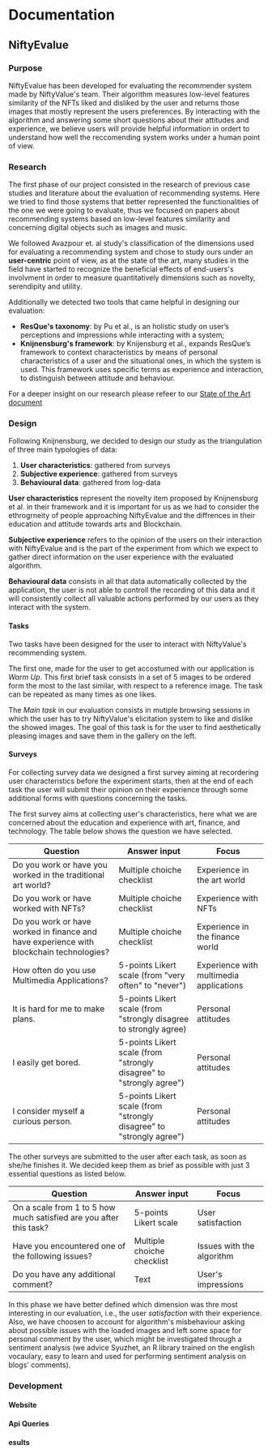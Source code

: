 # Documentation 

## NiftyEvalue



### Purpose 

NiftyEvalue has been developed for evaluating the recommender system made by NiftyValue's team. Their algorithm measures low-level features similarity of the NFTs liked and disliked by the user and returns those images that mostly represent the users preferences. 
By interacting with the algorithm and answering some short questions about their attitudes and experience, we believe users will provide helpful information in ordert to understand how well the reccomending system works under a human point of view.

### Research

The first phase of our project consisted in the research of previous case studies  and literature about the evaluation of recommending systems. Here we tried to find those systems that better represented the functionalities of the one we were going to evaluate, thus we focused on papers about recommending systems based on low-level features similarity and concerning digital objects such as images and music. 

We followed Avazpour et. al study's classification of the dimensions used for evaluating a recommending system and chose to study ours under an **user-centric** point of view, as at the state of the art, many studies in the field have started to recognize the beneficial effects of end-users's involvment in order to measure quantitatively dimensions such as novelty, serendipity and utility. 

Additionally we detected two tools that came helpful in designing our evaluation:

* **ResQue's taxonomy**: by Pu et al., is an holistic study on user’s perceptions and
impressions while interacting with a system;
* **Knijnensburg's framework**: by Knijensburg et al., expands ResQue’s framework to context characteristics by means of personal characteristics of a user and the situational ones,
in which the system is used. This framework uses specific terms as experience
and interaction, to distinguish between attitude and behaviour.

For a deeper insight on our research please refeer to our [State of the Art document]()

### Design 

Following Knijnensburg, we decided to design our study as the triangulation of three main typologies of data:

1. **User characteristics**: gathered from surveys
2. **Subjective experience**: gathered from surveys
3. **Behavioural data**: gathered from log-data

**User characteristics** represent the novelty item proposed by Knijnensburg et al. in their framework and it is important for us as we had to consider the ethrogrneity of people approaching NiftyEvalue and the diffrences in their education and attitude towards arts and Blockchain. 

**Subjective experience** refers to the opinion of the users on their interaction with NiftyEvalue and is the part of the experiment from which we expect to gather direct information on the user experience with the evaluated algorithm. 

**Behavioural data** consists in all that data automatically collected by the application, the user is not able to controll the recording of this data and it will consistently collect all valuable actions performed by our users as they interact with the system. 


#### Tasks

Two tasks have been designed for the user to interact with NiftyValue's recommending system.

The first one, made for the user to get accostumed with our application is *Warm Up*. This first brief task consists in a set of 5 images to be ordered form the most to the last similar, with respect to a reference image. The task can be repeated as many times as one likes.

The *Main task* in our evaluation consists in mutiple browsing sessions in which the user has to try NiftyValue's elicitation system to like and dislike the showed images. The goal of this task is for the user to find aesthetically pleasing images and save them in the gallery on the left. 

#### Surveys 

For collecting survey data we designed a first survey aiming at recordering user characteristics before the experiment starts, then at the end of each task the user will submit their opinion on their experience through some additional forms with questions concerning the tasks. 

The first survey aims at collecting user's characteristics, here what we are concerned about the education and experience with art, finance, and technology. The table below shows the question we have selected. 

| Question      | Answer input | Focus |
| ----------- | ----------- | ----------- |
| Do you work or have you worked in the traditional art world? | Multiple choiche checklist | Experience in the art world |
| Do you work or have worked with NFTs? | Multiple choiche checklist | Experience with NFTs |
| Do you work or have worked in finance and have experience with blockchain technologies? | Multiple choiche checklist | Experience in the finance world |
| How often do you use Multimedia Applications? | 5-points Likert scale (from "very often" to "never") | Experience with multimedia applications |
| It is hard for me to make plans. | 5-points Likert scale (from "strongly disagree to strongly agree) | Personal attitudes |
| I easily get bored. | 5-points Likert scale (from "strongly disagree" to "strongly agree") | Personal attitudes |
| I consider myself a curious person. | 5-points Likert scale (from "strongly disagree" to "strongly agree") | Personal attitudes |


The other surveys are submitted to the user after each task, as soon as she/he finishes it. We decided keep them as brief as possible with just 3 essential questions as listed below.

| Question      | Answer input | Focus |
| ----------- | ----------- | ----------- |
| On a scale from 1 to 5 how much satisfied are you after this task? |5-points Likert scale | User satisfaction |
| Have you encountered one of the following issues?| Multiple choiche checklist | Issues with the algorithm |
| Do you have any additional comment? | Text | User's impressions |

In this phase we have better defined which dimension was thre most interesting in our evaluation, i.e., the user *satisfaction* with their experience. Also, we have choosen to account for algorithm's misbehaviour asking about possible issues with the loaded images and left some space for personal comment by the user, which might be investigated  through a sentiment analysis (we advice Syuzhet, an R library trained on the english vocaulary, easy to learn  and used for performing sentiment analysis on blogs' comments). 



### Development

#### Website

#### Api Queries

#### esults
